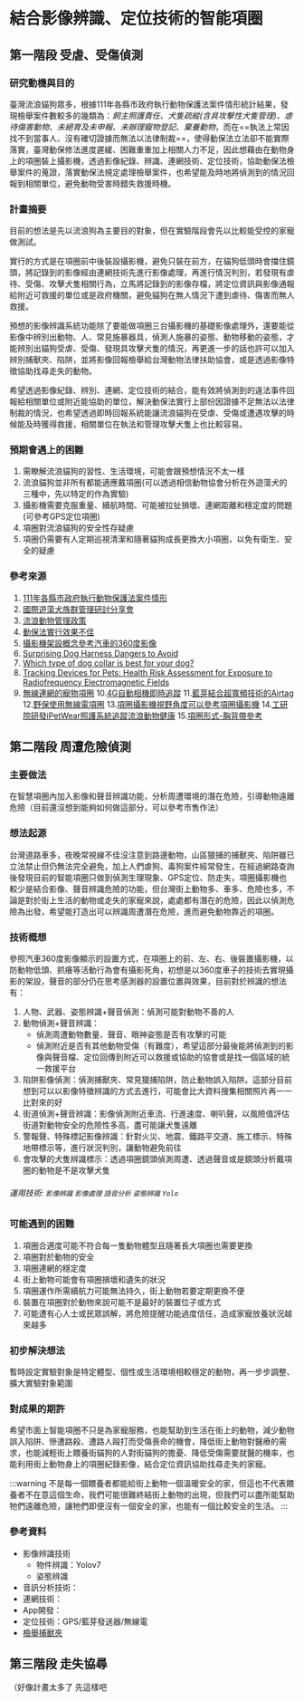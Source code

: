 # 結合影像辨識、定位技術的智能項圈

## 第一階段 受虐、受傷偵測
### 研究動機與目的
臺灣流浪貓狗眾多，根據111年各縣市政府執行動物保護法案件情形統計結果，發現檢舉案件數較多的幾類為：*飼主照護責任、犬隻疏縱(含具攻擊性犬隻管理)、虐待傷害動物、未絕育及未申報、未辦理寵物登記、棄養動物*，而在==執法上常因找不到當事人、沒有確切證據而無法以法律制裁==，使得動保法立法卻不能實際落實，臺灣動保修法進度遲緩、困難重重加上相關人力不足，因此想藉由在動物身上的項圈裝上攝影機，透過影像紀錄、辨識、連網技術、定位技術，協助動保法檢舉案件的蒐證，落實動保法規定處理檢舉案件，也希望能及時地將偵測到的情況回報到相關單位，避免動物受害時錯失救援時機。

### 計畫摘要
目前的想法是先以流浪狗為主要目的對象，但在實驗階段會先以比較能受控的家寵做測試。

實行的方式是在項圈前中後裝設攝影機，避免只裝在前方，在貓狗低頭時會擋住鏡頭，將記錄到的影像經由連網技術先進行影像處理，再進行情況判別，若發現有虐待、受傷、攻擊犬隻相關行為，立馬將記錄到的影像存檔，將定位資訊與影像通報給附近可救援的單位或是政府機關，避免貓狗在無人情況下遭到虐待、傷害而無人救援。

預想的影像辨識系統功能除了要能做項圈三台攝影機的基礎影像處理外，還要能從影像中辨別出動物、人、常見施暴器具，偵測人施暴的姿態、動物移動的姿態，才能辨別出貓狗受虐、受傷、發現具攻擊犬隻的情況，再更進一步的話也許可以加入辨別捕獸夾、陷阱，並將影像回報檢舉給台灣動物法律扶助協會，或是透過影像特徵協助找尋走失的動物。

希望透過影像紀錄、辨別、連網、定位技術的結合，能有效將偵測到的違法事件回報給相關單位或附近能協助的單位，解決動保法實行上部份因證據不足無法以法律制裁的情況，也希望透過即時回報系統能讓流浪貓狗在受虐、受傷或遭遇攻擊的時候能及時獲得救援，相關單位在執法和管理攻擊犬隻上也比較容易。

### 預期會遇上的困難
1.	需瞭解流浪貓狗的習性、生活環境，可能會跟預想情況不太一樣
2.	流浪貓狗並非所有都能適應戴項圈(可以透過相信動物協會分析在外遊蕩犬的三種中，先以特定的作為實驗)
4.	攝影機需要克服重量、續航時間、可能被拉扯損壞、連網距離和穩定度的問題(可參考GPS定位項圈)
5.	項圈對流浪貓狗的安全性存疑慮
6.	項圈仍需要有人定期巡視清潔和隨著貓狗成長更換大小項圈，以免有衛生、安全的疑慮 


### 參考來源
1. [111年各縣市政府執行動物保護法案件情形](https://animal.coa.gov.tw/Frontend/Know/AnimalResource#tab11)
1. [國際遊蕩犬族群管理研討分享會](https://www.faithforanimals.org.tw/2019-dpm-taiwan)
2. [流浪動物管理政策](https://www.coa.gov.tw/ws.php?id=2267)
3. [動保法實行效果不佳](https://wuo-wuo.com/topics/companion-animals/200-cruelty-to-animals/1681-cruelty-to-animals04)
4. [攝影機架設概念參考汽車的360度影像](https://kknews.cc/zh-tw/car/o3b2rom.html)
5. [Surprising Dog Harness Dangers to Avoid](https://www.petmd.com/dog/care/surprising-dog-harness-dangers-avoid)
6. [Which type of dog collar is best for your dog?](https://www.humanesociety.org/resources/dog-collars)
7. [Tracking Devices for Pets: Health Risk Assessment for Exposure to Radiofrequency Electromagnetic Fields ](https://www.ncbi.nlm.nih.gov/pmc/articles/PMC8465301/)
8. [無線連網的寵物項圈](https://wpcdn.stu.edu.tw/wp-content/uploads/sites/93/2019/07/08153656/ga-M527209%E7%84%A1%E7%B7%9A%E9%80%A3%E7%B6%B2%E7%9A%84%E5%AF%B5%E7%89%A9%E9%A0%85%E5%9C%88.pdf)
10.[4G自動相機即時追蹤](https://fwscsc51783.wixsite.com/fwscsc/4gcamera)
11.[藍芽結合超寬頻技術的Airtag](https://applealmond.com/posts/98781)
12.[野保使用無線電項圈](https://ptrc.npust.edu.tw/2008/11/穿山甲無線電發報器裝設及野放追蹤/)
13.[項圈攝影機視野角度可以參考項圈攝影機](https://www.mrpetcam.com/)
14.[工研院研發iPetWear照護系統追蹤流浪動物健康](https://www.itri.org.tw/ListStyle.aspx?DisplayStyle=01_content&SiteID=1&MmmID=1036234671360446246&MGID=1161462630613700442)
15.[項圈形式-胸背帶參考](https://www.instagram.com/p/CsOVbUOvx_r/?igshid=NjZiM2M3MzIxNA==)

## 第二階段 周遭危險偵測

### 主要做法
在智慧項圈內加入影像和聲音辨識功能，分析周遭環境的潛在危險，引導動物遠離危險（目前還沒想到能夠如何做這部分，可以參考市售作法）

### 想法起源
台灣道路車多，夜晚常視線不佳沒注意到路邊動物，山區獵捕的捕獸夾、陷阱雖已立法禁止但仍無法完全避免，加上人們虐狗、毒狗案件經常發生，在經過網路查詢後發現目前的智能項圈只做到偵測生理現象、GPS定位、防走失，項圈攝影機也較少是結合影像、聲音辨識危險的功能，但台灣街上動物多、車多、危險也多，不論是對於街上生活的動物或走失的家寵來說，處處都有潛在的危險，因此以偵測危險為出發，希望能打造出可以辨識周遭潛在危險，進而避免動物靠近的項圈。

### 技術概想
參照汽車360度影像顯示的設置方式，在項圈上的前、左、右、後裝置攝影機，以防動物低頭、抓癢等活動行為會有攝影死角，初想是以360度車子的技術去實現攝影的架設，聲音的部分仍在思考感測器的設置位置與效果，目前對於辨識的想法有：
1. 人物、武器、姿態辨識+聲音偵測：偵測可能對動物不善的人
1. 動物偵測+聲音辨識：
    *  偵測周遭動物數量、聲音、眼神姿態是否有攻擊的可能
    *  偵測附近是否有其他動物受傷（有難度），希望這部分最後能將偵測到的影像與聲音檔、定位回傳到附近可以救援或協助的協會或是找一個區域的統一救援平台
1. 陷阱影像偵測：偵測捕獸夾、常見獵捕陷阱，防止動物誤入陷阱。這部分目前想到可以以影像特徵辨識的方式去進行，可能會比大資料搜集相關照片再一一比對來的好
1. 街道偵測+聲音辨識：影像偵測附近車流、行進速度、喇叭聲，以風險值評估街道對動物安全的危險性多高，盡可能讓犬隻遠離
2. 警報聲、特殊標記影像辨識：針對火災、地震、鐵路平交道、施工標示、特殊地帶標示等，進行狀況判別，讓動物避免前往
3. 會攻擊的犬隻辨識標示：透過項圈鏡頭偵測周遭、透過聲音或是鏡頭分析戴項圈的動物是不是攻擊犬隻

###### 運用技術: `影像辨識` `影像處理` `語音分析` `姿態辨識` `Yolo`

### 可能遇到的困難
1. 項圈合適度可能不符合每一隻動物體型且隨著長大項圈也需要更換
2. 項圈對於動物的安全
3. 項圈連網的穩定度
4. 街上動物可能會有項圈損壞和遺失的狀況
5. 項圈運作所需續航力可能無法持久，街上動物若要定期更換不便
6. 裝置在項圈對於動物來說可能不是最好的裝置位子或方式
7. 可能遭有心人士或民眾誤解，將危險提醒功能過度信任，造成家寵放養狀況越來越多

### 初步解決想法
暫時設定實驗對象是特定體型、個性或生活環境相較穩定的動物，再一步步調整、擴大實驗對象範圍

### 對成果的期許
希望市面上智能項圈不只是為家寵服務，也能幫助到生活在街上的動物，減少動物誤入陷阱、慘遭路殺、遭路人毆打而受傷喪命的機會，降低街上動物對醫療的需求，也能減輕街上餵養街貓狗的人對街貓狗的擔憂、降低受傷需要就醫的機率，也能利用街上動物身上的項圈紀錄影像，結合定位資訊協助找尋走失的家寵。

:::warning
不是每一個餵養者都能給街上動物一個溫暖安全的家，但這也不代表餵養者不在意這個生命，我們可能很難終結街上動物的出現，但我們可以盡所能幫助牠們遠離危險，讓牠們即便沒有一個安全的家，也能有一個比較安全的生活。
:::

### 參考資料
* 影像辨識技術
    * 物件辨識：Yolov7
    * 姿態辨識
* 音訊分析技術：
* 連網技術：
* App開發：
* 定位技術：GPS/藍芽發送器/無線電
* [檢舉捕獸夾](https://www.taiwananimallegalaid.org/trapreport)

## 第三階段 走失協尋
（好像計畫太多了 先這樣吧
